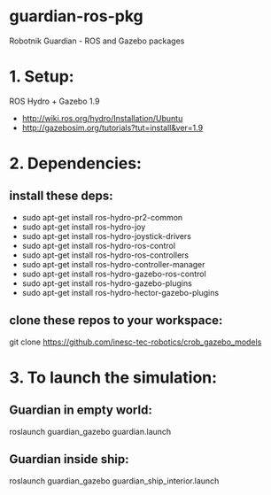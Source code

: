 guardian-ros-pkg
========

Robotnik Guardian - ROS and Gazebo packages


# 1. Setup:
ROS Hydro + Gazebo 1.9

* http://wiki.ros.org/hydro/Installation/Ubuntu
* http://gazebosim.org/tutorials?tut=install&ver=1.9

# 2. Dependencies:

## install these deps:
* sudo apt-get install ros-hydro-pr2-common
* sudo apt-get install ros-hydro-joy
* sudo apt-get install ros-hydro-joystick-drivers
* sudo apt-get install ros-hydro-ros-control
* sudo apt-get install ros-hydro-ros-controllers
* sudo apt-get install ros-hydro-controller-manager
* sudo apt-get install ros-hydro-gazebo-ros-control
* sudo apt-get install ros-hydro-gazebo-plugins
* sudo apt-get install ros-hydro-hector-gazebo-plugins

## clone these repos to your workspace:
git clone https://github.com/inesc-tec-robotics/crob_gazebo_models


# 3. To launch the simulation:

## Guardian in empty world:
roslaunch guardian_gazebo guardian.launch

## Guardian inside ship:
roslaunch guardian_gazebo guardian_ship_interior.launch
